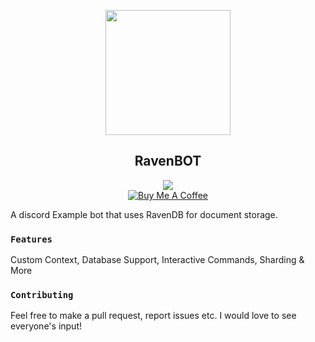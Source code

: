 <p align="center">
   <img src="https://ravendb.net/Content/img/home/raven.png" width="200" />
<h2 align="center">RavenBOT</h2>
<p align="center">
   <a href="https://discord.me/passive"><img src="https://img.shields.io/badge/Invite-PassiveModding-7289DA.svg?longCache=true&style=flat-square&logo=discord"/></a>
   <br/>
   <a href="https://www.buymeacoffee.com/Passive" target="_blank"><img src="https://www.buymeacoffee.com/assets/img/custom_images/black_img.png" alt="Buy Me A Coffee" style="height: auto !important;width: auto !important;" ></a>
</p>
</p>

A discord Example bot that uses RavenDB for document storage.
### `Features`
Custom Context, Database Support, Interactive Commands, Sharding & More
### `Contributing`
Feel free to make a pull request, report issues etc. I would love to see everyone's input!
